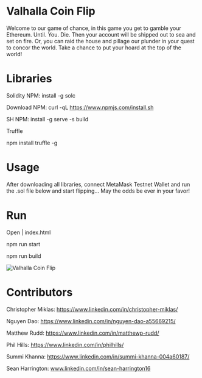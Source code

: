 # Valhalla Coin Flip

Welcome to our game of chance, in this game you get to gamble your Ethereum. Until. You. Die. Then your account will be shipped out to sea and set on fire. Or, you can raid the house and pillage our plunder in your quest to concor the world. Take a chance to put your hoard at the top of the world!

# Libraries

Solidity NPM: install -g solc

Download NPM: curl -qL https://www.npmjs.com/install.sh 

SH NPM: install -g serve -s build

Truffle

npm install truffle -g

# Usage

After downloading all libraries, connect MetaMask Testnet Wallet and run the .sol file below and start flipping... May the odds be ever in your favor!

# Run

Open | index.html

npm run start

npm run build
 
 
 ![Valhalla Coin Flip](https://user-images.githubusercontent.com/91238235/167965508-703d1f38-0bce-4bb8-924b-d5c1f8bf3d6d.png)


# Contributors

Christopher Miklas: https://www.linkedin.com/in/christopher-miklas/

Nguyen Dao: https://www.linkedin.com/in/nguyen-dao-a55669215/

Matthew Rudd: https://www.linkedin.com/in/matthewp-rudd/

Phil Hills: https://www.linkedin.com/in/philhills/

Summi Khanna: https://www.linkedin.com/in/summi-khanna-004a60187/

Sean Harrington: www.linkedin.com/in/sean-harrington16
